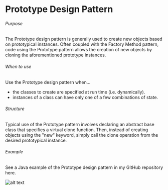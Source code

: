 Prototype Design Pattern
===

###### Purpose

The Prototype design pattern is generally used to create new objects based on prototypical instances. Often coupled with the Factory Method pattern, code using the Prototype pattern allows the creation of new objects by cloning the aforementioned prototype instances.

###### When to use

Use the Prototype design pattern when...

+ the classes to create are specified at run time (i.e. dynamically).
+ instances of a class can have only one of a few combinations of state.

###### Structure

Typical use of the Prototype pattern involves declaring an abstract base class that specifies a virtual clone function. Then, instead of creating objects using the "new" keyword, simply call the clone operation from the desired prototypical instance.

###### Example
See a Java example of the Prototype design pattern in my GitHub repository here.

![alt text](https://github.com/CaptainHillman/Liopleurodon/tree/develop/design_patterns/diagram_prototype.jpg "Prototype Pattern")
